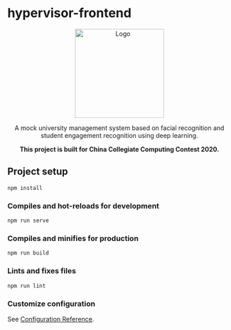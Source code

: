 # hypervisor-frontend
<p align="center">
<img width="200" height="200" src="https://github.com/HENU-Shabi/Hypervisor/blob/master/readme_pic.png" alt="Logo"/>
</p>
<p align="center">A mock university management system based on facial recognition and student engagement recognition  using deep learning.</p>
<p align="center"><strong>This project is built for China Collegiate Computing Contest 2020.</strong></p>

## Project setup
```
npm install
```

### Compiles and hot-reloads for development
```
npm run serve
```

### Compiles and minifies for production
```
npm run build
```

### Lints and fixes files
```
npm run lint
```

### Customize configuration
See [Configuration Reference](https://cli.vuejs.org/config/).
